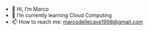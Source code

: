 - 👋 Hi, I’m Marco
- 🌱 I’m currently learning Cloud Computing
- 📫 How to reach me: marcodellecave1998@gmail.com

<!---
marcodc98/marcodc98 is a ✨ special ✨ repository because its `README.md` (this file) appears on your GitHub profile.
You can click the Preview link to take a look at your changes.
--->
